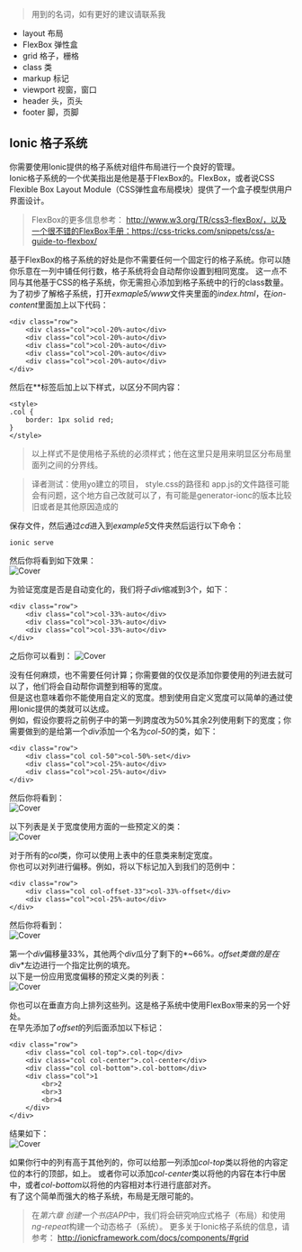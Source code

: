 > 用到的名词，如有更好的建议请联系我
* layout 布局
* FlexBox 弹性盒
* grid 格子，栅格
* class 类
* markup 标记
* viewport 视窗，窗口
* header 头，页头
* footer 脚，页脚

## Ionic 格子系统

你需要使用Ionic提供的格子系统对组件布局进行一个良好的管理。  
Ionic格子系统的一个优美指出是他是基于FlexBox的。FlexBox，或者说CSS Flexible Box Layout Module（CSS弹性盒布局模块）提供了一个盒子模型供用户界面设计。  
> FlexBox的更多信息参考： http://www.w3.org/TR/css3-flexBox/，以及一个很不错的FlexBox手册：https://css-tricks.com/snippets/css/a-guide-to-flexbox/

基于FlexBox的格子系统的好处是你不需要任何一个固定行的格子系统。你可以随你乐意在一列中铺任何行数，格子系统将会自动帮你设置到相同宽度。
这一点不同与其他基于CSS的格子系统，你无需担心添加到格子系统中的行的class数量。  
为了初步了解格子系统，打开*exmaple5/www*文件夹里面的*index.html*，在*ion-content*里面加上以下代码：
```
<div class="row">
    <div class="col">col-20%-auto</div>
    <div class="col">col-20%-auto</div>
    <div class="col">col-20%-auto</div>
    <div class="col">col-20%-auto</div>
    <div class="col">col-20%-auto</div>
</div>
```
然后在*<head>*标签后加上以下样式，以区分不同内容：
```
<style>
.col {
    border: 1px solid red;
}
</style>
```
> 以上样式不是使用格子系统的必须样式；他在这里只是用来明显区分布局里面列之间的分界线。
  
> 译者测试：使用yo建立的项目， style.css的路径和 app.js的文件路径可能会有问题，这个地方自己改就可以了，有可能是generator-ionc的版本比较旧或者是其他原因造成的

保存文件，然后通过*cd*进入到*example5*文件夹然后运行以下命令：
```
ionic serve
```
然后你将看到如下效果：  
![Cover](imgs/chapter-3-0.png 'cover')
  
为验证宽度是否是自动变化的，我们将子*div*缩减到3个，如下：
```
<div class="row">
    <div class="col">col-33%-auto</div>
    <div class="col">col-33%-auto</div>
    <div class="col">col-33%-auto</div>
</div>
```
之后你可以看到：
![Cover](imgs/chapter-3-1.png 'cover')
  
没有任何麻烦，也不需要任何计算；你需要做的仅仅是添加你要使用的列进去就可以了，他们将会自动帮你调整到相等的宽度。  
但是这也意味着你不能使用自定义的宽度。想到使用自定义宽度可以简单的通过使用Ionic提供的类就可以达成。  
例如，假设你要将之前例子中的第一列跨度改为50%其余2列使用剩下的宽度；你需要做到的是给第一个*div*添加一个名为*col-50*的类，如下：
```
<div class="row">
    <div class="col col-50">col-50%-set</div>
    <div class="col">col-25%-auto</div>
    <div class="col">col-25%-auto</div>
</div>
```
然后你将看到：  
![Cover](imgs/chapter-3-2.png 'cover')
  
以下列表是关于宽度使用方面的一些预定义的类：  
![Cover](imgs/chapter-3-3.png 'cover')
  
对于所有的*col*类，你可以使用上表中的任意类来制定宽度。  
你也可以对列进行偏移。例如，将以下标记加入到我们的范例中：
```
<div class="row">
    <div class="col col-offset-33">col-33%-offset</div>
    <div class="col">col-25%-auto</div>
</div>
```
然后你将看到：  
![Cover](imgs/chapter-3-4.png 'cover')
  
第一个*div*偏移量33%，其他两个*div*瓜分了剩下的*~66%*。*offset*类做的是在*div*左边进行一个指定比例的填充。  
以下是一份应用宽度偏移的预定义类的列表：    
![Cover](imgs/chapter-3-5.png 'cover')
  
你也可以在垂直方向上排列这些列。这是格子系统中使用FlexBox带来的另一个好处。  
在早先添加了*offset*的列后面添加以下标记：
```
<div class="row">
    <div class="col col-top">.col-top</div>
    <div class="col col-center">.col-center</div>
    <div class="col col-bottom">.col-bottom</div>
    <div class="col">1
        <br>2
        <br>3
        <br>4
    </div>
</div>
```
结果如下：  
![Cover](imgs/chapter-3-6.png 'cover')
  
如果你行中的列有高于其他列的，你可以给那一列添加*col-top*类以将他的内容定位的本行的顶部，如上。
或者你可以添加*col-center*类以将他的内容在本行中居中，或者*col-bottom*以将他的内容相对本行进行底部对齐。  
有了这个简单而强大的格子系统，布局是无限可能的。  
> 在*第六章 创建一个书店APP*中，我们将会研究响应式格子（布局）和使用*ng-repeat*构建一个动态格子（系统）。
更多关于Ionic格子系统的信息，请参考： http://ionicframework.com/docs/components/#grid